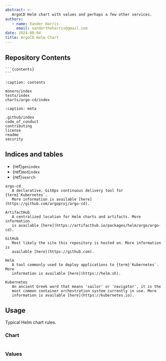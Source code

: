```yaml
---
abstract: >-
   ArgoCD Helm chart with values and perhaps a few other services.
authors:
   - name: Xander Harris
     email: xandertheharris@gmail.com
date: 2024-08-04
title: ArgoCD Helm Chart
---
```


## Repository Contents

````{sidebar}
```{contents}
```
````

```{toctree}
:caption: contents

monero/index
tests/index
charts/argo-cd/index
```

```{toctree}
:caption: meta

.github/index
code_of_conduct
contributing
license
readme
security
```

## Indices and tables

* {ref}`genindex`
* {ref}`modindex`
* {ref}`search`

```{glossary}
argo-cd
   A declarative, GitOps continuous delivery tool for {term}`Kubernetes`.
   More information is available [here](https://github.com/argoproj/argo-cd).

ArtifactHub
   A centralized location for Helm charts and artifacts. More information
   is available [here](https://artifacthub.io/packages/helm/argo/argo-cd).

GitHub
   Most likely the site this repository is hosted on. More information is
   available [here](https://github.com).

Helm
   A tool commonly used to deploy applications to {term}`Kubernetes`. More
   information is available [here](https://helm.sh).

Kubernetes
   An ancient Greek word that means 'sailor' or 'navigator', it is the
   most common container orchestration system currently in use. More
   information is available [here](https://kubernetes.io).
```

## Usage

Typical Helm chart rules.

### Chart

```{autoyaml} Chart.yaml
```

### Values

```{autoyaml} values.yaml
```

```{sectionauthor} Xander Harris <xandertheharris@gmail.com>
```
